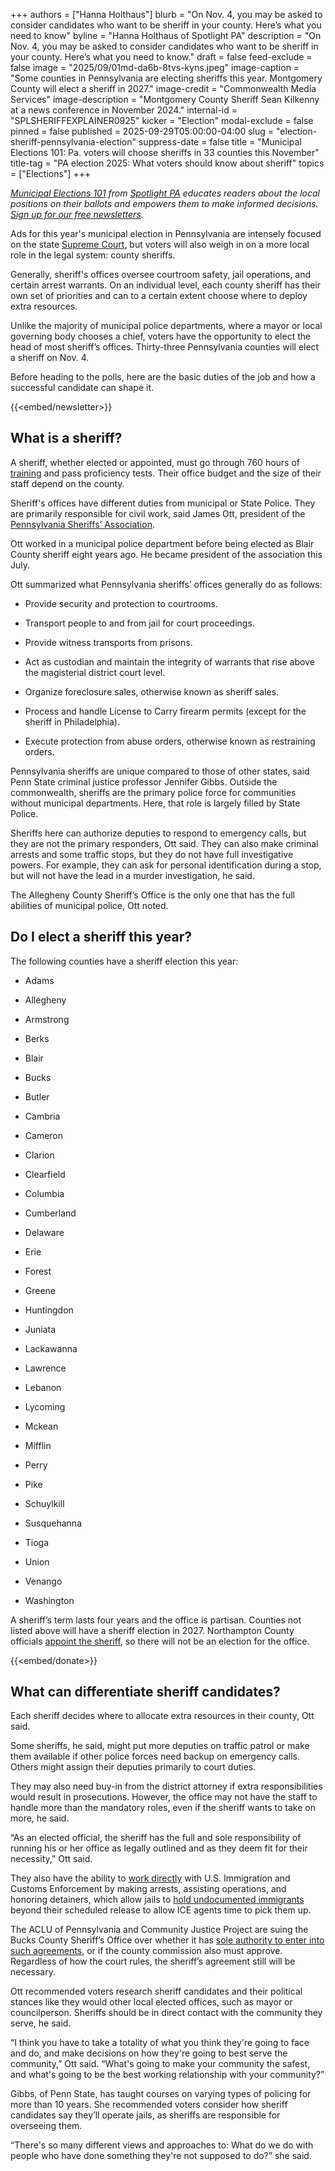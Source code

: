 +++
authors = ["Hanna Holthaus"]
blurb = "On Nov. 4, you may be asked to consider candidates who want to be sheriff in your county. Here’s what you need to know"
byline = "Hanna Holthaus of Spotlight PA"
description = "On Nov. 4, you may be asked to consider candidates who want to be sheriff in your county. Here’s what you need to know."
draft = false
feed-exclude = false
image = "2025/09/01md-da6b-8tvs-kyns.jpeg"
image-caption = "Some counties in Pennsylvania are electing sheriffs this year. Montgomery County will elect a sheriff in 2027."
image-credit = "Commonwealth Media Services"
image-description = "Montgomery County Sheriff Sean Kilkenny at a news conference in November 2024."
internal-id = "SPLSHERIFFEXPLAINER0925"
kicker = "Election"
modal-exclude = false
pinned = false
published = 2025-09-29T05:00:00-04:00
slug = "election-sheriff-pennsylvania-election"
suppress-date = false
title = "Municipal Elections 101: Pa. voters will choose sheriffs in 33 counties this November"
title-tag = "PA election 2025: What voters should know about sheriff"
topics = ["Elections"]
+++

<a href="https://www.spotlightpa.org/series/municipal-elections-101/"><em>Municipal Elections 101</em></a><em> from </em><a href="https://www.spotlightpa.org/"><em>Spotlight PA</em></a><em> educates readers about the local positions on their ballots and empowers them to make informed decisions. </em><a href="https://www.spotlightpa.org/newsletters"><em>Sign up for our free newsletters</em></a><em>.</em>

Ads for this year&#39;s municipal election in Pennsylvania are intensely focused on the state <a href="https://www.spotlightpa.org/news/2025/09/pennsylvania-election-2025-commonwealth-superior-court-candidates-elections/">Supreme Court</a>, but voters will also weigh in on a more local role in the legal system: county sheriffs.

Generally, sheriff&#39;s offices oversee courtroom safety, jail operations, and certain arrest warrants. On an individual level, each county sheriff has their own set of priorities and can to a certain extent choose where to deploy extra resources.

Unlike the majority of municipal police departments, where a mayor or local governing body chooses a chief, voters have the opportunity to elect the head of most sheriff’s offices. Thirty-three Pennsylvania counties will elect a sheriff on Nov. 4.

Before heading to the polls, here are the basic duties of the job and how a successful candidate can shape it.

{{<embed/newsletter>}}

## What is a sheriff?

A sheriff, whether elected or appointed, must go through 760 hours of <a href="https://www.pa.gov/agencies/pccd/programs-and-services/training/public-safety-training/sheriff-and-deputy-training#accordion-7df506e3a6-item-701983fa79">training</a> and pass proficiency tests. Their office budget and the size of their staff depend on the county.

Sheriff&#39;s offices have different duties from municipal or State Police. They are primarily responsible for civil work, said James Ott, president of the <a href="https://pasheriffs.org/">Pennsylvania Sheriffs’ Association</a>.

Ott worked in a municipal police department before being elected as Blair County sheriff eight years ago. He became president of the association this July.

Ott summarized what Pennsylvania sheriffs’ offices generally do as follows:

- Provide security and protection to courtrooms.

- Transport people to and from jail for court proceedings.

- Provide witness transports from prisons.

- Act as custodian and maintain the integrity of warrants that rise above the magisterial district court level.

- Organize foreclosure sales, otherwise known as sheriff sales.

- Process and handle License to Carry firearm permits (except for the sheriff in Philadelphia).

- Execute protection from abuse orders, otherwise known as restraining orders.

Pennsylvania sheriffs are unique compared to those of other states, said Penn State criminal justice professor Jennifer Gibbs. Outside the commonwealth, sheriffs are the primary police force for communities without municipal departments. Here, that role is largely filled by State Police.

Sheriffs here can authorize deputies to respond to emergency calls, but they are not the primary responders, Ott said. They can also make criminal arrests and some traffic stops, but they do not have full investigative powers. For example, they can ask for personal identification during a stop, but will not have the lead in a murder investigation, he said.

The Allegheny County Sheriff’s Office is the only one that has the full abilities of municipal police, Ott noted.

## Do I elect a sheriff this year?

The following counties have a sheriff election this year:

- Adams

- Allegheny

- Armstrong

- Berks

- Blair

- Bucks

- Butler

- Cambria

- Cameron

- Clarion

- Clearfield

- Columbia

- Cumberland

- Delaware

- Erie

- Forest

- Greene

- Huntingdon

- Juniata

- Lackawanna

- Lawrence

- Lebanon

- Lycoming

- Mckean

- Mifflin

- Perry

- Pike

- Schuylkill

- Susquehanna

- Tioga

- Union

- Venango

- Washington

A sheriff’s term lasts four years and the office is partisan. Counties not listed above will have a sheriff election in 2027. Northampton County officials <a href="https://www.lehighvalleynews.com/northampton-county/northampton-county-officials-appoint-new-sheriff">appoint the sheriff</a>, so there will not be an election for the office.

{{<embed/donate>}}

## What can differentiate sheriff candidates?

Each sheriff decides where to allocate extra resources in their county, Ott said.

Some sheriffs, he said, might put more deputies on traffic patrol or make them available if other police forces need backup on emergency calls. Others might assign their deputies primarily to court duties.

They may also need buy-in from the district attorney if extra responsibilities would result in prosecutions. However, the office may not have the staff to handle more than the mandatory roles, even if the sheriff wants to take on more, he said.

“As an elected official, the sheriff has the full and sole responsibility of running his or her office as legally outlined and as they deem fit for their necessity,” Ott said.

They also have the ability to <a href="https://www.ice.gov/identify-and-arrest/287g">work directly</a> with U.S. Immigration and Customs Enforcement by making arrests, assisting operations, and honoring detainers, which allow jails to <a href="https://www.spotlightpa.org/berks/2025/07/justice-system-berks-county-ice-detainer-policy-immigration-detention/">hold undocumented immigrants</a> beyond their scheduled release to allow ICE agents time to pick them up.

The ACLU of Pennsylvania and Community Justice Project are suing the Bucks County Sheriff’s Office over whether it has <a href="https://whyy.org/articles/aclu-lawsuit-bucks-county-sheriff-fred-harran-ice-287g/#:~:text=Sheriff%20Fred%20Harran%20said%20the,activists%20and%20community%20members%20disagree.&amp;text=From%20Delco%20to%20Chesco%20and,to%20a%20request%20for%20comment.">sole authority to enter into such agreements</a>, or if the county commission also must approve. Regardless of how the court rules, the sheriff’s agreement still will be necessary.

Ott recommended voters research sheriff candidates and their political stances like they would other local elected offices, such as mayor or councilperson. Sheriffs should be in direct contact with the community they serve, he said.

“I think you have to take a totality of what you think they&#39;re going to face and do, and make decisions on how they&#39;re going to best serve the community,” Ott said. “What&#39;s going to make your community the safest, and what&#39;s going to be the best working relationship with your community?”

Gibbs, of Penn State, has taught courses on varying types of policing for more than 10 years. She recommended voters consider how sheriff candidates say they’ll operate jails, as sheriffs are responsible for overseeing them.

“There&#39;s so many different views and approaches to: What do we do with people who have done something they&#39;re not supposed to do?” she said.


